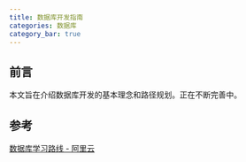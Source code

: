 ```yaml
---
title: 数据库开发指南
categories: 数据库
category_bar: true
---
```


## 前言

本文旨在介绍数据库开发的基本理念和路径规划。正在不断完善中。

## 参考

[数据库学习路线 - 阿里云](https://developer.aliyun.com/learning/roadmap/database)
